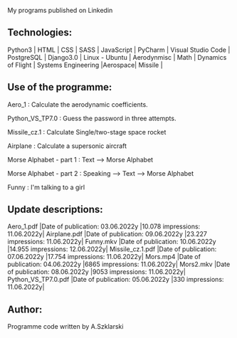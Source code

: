 <p> My programs published on Linkedin </p>

## Technologies:
<p>Python3 | HTML | CSS | SASS | JavaScript | PyCharm | Visual Studio Code | PostgreSQL | Django3.0 | Linux - Ubuntu |
   Aerodynmisc | Math | Dynamics of Flight | Systems Engineering |Aerospace| Missile |</p>

## Use of the programme:
<p>Aero_1 			: Calculate the aerodynamic coefficients.</p>
<p>Python_VS_TP7.0		: Guess the password in three attempts. </p>
<p>Missile_cz.1			: Calculate Single/two-stage space rocket</p>
<p>Airplane			: Calculate a supersonic aircraft</p>
<p>Morse Alphabet - part 1	: Text --> Morse Alphabet</p>
<p>Morse Alphabet - part 2	: Speaking --> Text --> Morse Alphabet</p>
<p>Funny			: I'm talking to a girl</p>


## Update descriptions:
Aero_1.pdf		|Date of publication: 03.06.2022y |10.078 impressions: 11.06.2022y|
Airplane.pdf		|Date of publication: 09.06.2022y |23.227 impressions: 11.06.2022y|
Funny.mkv		|Date of publication: 10.06.2022y |14.955 impressions: 12.06.2022y|
Missile_cz.1.pdf	|Date of publication: 07.06.2022y |17.754 impressions: 11.06.2022y|
Mors.mp4		|Date of publication: 04.06.2022y |6865   impressions: 11.06.2022y|
Mors2.mkv		|Date of publication: 08.06.2022y |9053   impressions: 11.06.2022y|
Python_VS_TP7.0.pdf	|Date of publication: 05.06.2022y |330    impressions: 11.06.2022y|


## Author:
Programme code written by A.Szklarski  
